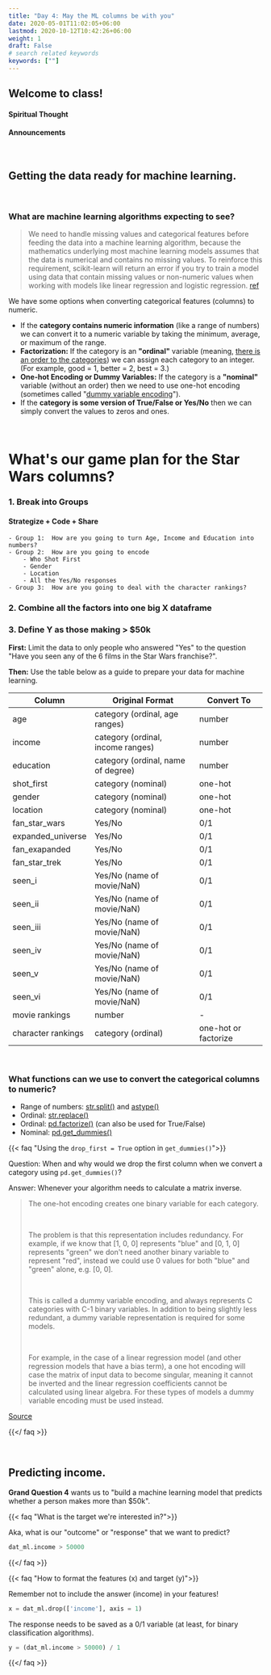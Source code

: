```yaml
---
title: "Day 4: May the ML columns be with you"
date: 2020-05-01T11:02:05+06:00
lastmod: 2020-10-12T10:42:26+06:00
weight: 1
draft: False
# search related keywords
keywords: [""]
---
```


## Welcome to class!

#### Spiritual Thought

#### Announcements

<br>

## Getting the data ready for machine learning.

<br>

### What are machine learning algorithms expecting to see?

> We need to handle missing values and categorical features before feeding the data into a machine learning algorithm, because the mathematics underlying most machine learning models assumes that the data is numerical and contains no missing values. To reinforce this requirement, scikit-learn will return an error if you try to train a model using data that contain missing values or non-numeric values when working with models like linear regression and logistic regression. [ref](https://www.dataquest.io/blog/machine-learning-preparing-data/)

We have some options when converting categorical features (columns) to numeric.

- If the **category contains numeric information** (like a range of numbers) we can convert it to a  numeric variable by taking the minimum, average, or maximum of the range.
- **Factorization:** If the category is an **"ordinal"** variable (meaning, [there is an order to the categories](https://www.questionpro.com/blog/nominal-ordinal-interval-ratio/#:~:text=Nominal%20scale%20is%20a%20naming,each%20of%20its%20variable%20options.)) we can assign each category to an integer. (For example, good = 1, better = 2, best = 3.) 
- **One-hot Encoding or Dummy Variables:** If the category is a **"nominal"** variable (without an order) then we need to use one-hot encoding (sometimes called "[dummy variable encoding](https://machinelearningmastery.com/one-hot-encoding-for-categorical-data/)").
- If the **category is some version of True/False or Yes/No** then we can simply convert the values to zeros and ones.

<br>

# What's our game plan for the Star Wars columns?

### 1. Break into Groups

#### Strategize + Code + Share

    - Group 1:  How are you going to turn Age, Income and Education into numbers?
    - Group 2:  How are you going to encode 
        - Who Shot First
        - Gender
        - Location
        - All the Yes/No responses
    - Group 3:  How are you going to deal with the character rankings?  

### 2. Combine all the factors into one big X dataframe
### 3. Define Y as those making > $50k

**First:** Limit the data to only people who answered "Yes" to the question "Have you seen any of the 6 films in the Star Wars franchise?".

**Then:** Use the table below as a guide to prepare your data for machine learning.

| Column            | Original Format                    | Convert To |
|-------------------|------------------------------------|------------|
| age               | category (ordinal, age ranges)     | number     |
| income            | category (ordinal, income ranges)  | number     |
| education         | category (ordinal, name of degree) | number     |
| shot_first        | category (nominal)                 | one-hot    |
| gender            | category (nominal)                 | one-hot    |
| location          | category (nominal)                 | one-hot    |
| fan_star_wars     | Yes/No                             | 0/1        |
| expanded_universe | Yes/No                             | 0/1        |
| fan_exapanded     | Yes/No                             | 0/1        |
| fan_star_trek     | Yes/No                             | 0/1        |
| seen_i            | Yes/No (name of movie/NaN)         | 0/1        |
| seen_ii           | Yes/No (name of movie/NaN)         | 0/1        |
| seen_iii          | Yes/No (name of movie/NaN)         | 0/1        |
| seen_iv           | Yes/No (name of movie/NaN)         | 0/1        |
| seen_v            | Yes/No (name of movie/NaN)         | 0/1        |
| seen_vi           | Yes/No (name of movie/NaN)         | 0/1        |
| movie rankings    | number                             | -          |
| character rankings| category (ordinal)                 | one-hot or factorize |

<br>

### What functions can we use to convert the categorical columns to numeric?

- Range of numbers: [str.split()](https://pandas.pydata.org/pandas-docs/stable/reference/api/pandas.Series.str.split.html) and [astype()](https://pandas.pydata.org/pandas-docs/stable/reference/api/pandas.DataFrame.astype.html)
- Ordinal: [str.replace()](https://pandas.pydata.org/pandas-docs/stable/reference/api/pandas.Series.str.replace.html)
- Ordinal: [pd.factorize()](https://pandas.pydata.org/pandas-docs/stable/reference/api/pandas.factorize.html) (can also be used for True/False)
- Nominal: [pd.get_dummies()](https://pandas.pydata.org/pandas-docs/stable/reference/api/pandas.get_dummies.html)

{{< faq "Using the `drop_first = True` option in `get_dummies()`">}}

Question: When and why would we drop the first column when we convert a category using `pd.get_dummies()`?

Answer: Whenever your algorithm needs to calculate a matrix inverse.

> The one-hot encoding creates one binary variable for each category.
>
> <br>
>
> The problem is that this representation includes redundancy. For example, if we know that [1, 0, 0] represents "blue" and [0, 1, 0] represents "green" we don't need another binary variable to represent "red", instead we could use 0 values for both "blue" and "green" alone, e.g. [0, 0].
>
> <br>
>
> This is called a dummy variable encoding, and always represents C categories with C-1 binary variables. In addition to being slightly less redundant, a dummy variable representation is required for some models.
>
> <br>
>
> For example, in the case of a linear regression model (and other regression models that have a bias term), a one hot encoding will case the matrix of input data to become singular, meaning it cannot be inverted and the linear regression coefficients cannot be calculated using linear algebra. For these types of models a dummy variable encoding must be used instead.

[Source](https://machinelearningmastery.com/one-hot-encoding-for-categorical-data/)

{{</ faq >}}

<br>

<!--------------------------------------------
### Let's get started!

Begin by filtering the data.

```python
dat = starwars_data.query('have_seen_any == "Yes"')
dat.shape
```
And then convert the age, income, and education categories into numbers.

```python
# Create a column that converts the income ranges to a number.
(dat.age
    .str.split("-", expand = True)
    .rename(columns = {0: 'age_min', 1: 'age_max'})
    .apply(lambda x: x.str.replace("> ", ""))
    .astype('float')
    .age_min)
```
You can combine the different features (columns) together using [pd.concat()](https://pandas.pydata.org/pandas-docs/stable/reference/api/pandas.concat.html).

```python
dat_numeric = pd.concat([
    (dat.age
        .str.split("-", expand = True)
        .rename(columns = {0: 'age_min', 1: 'age_max'})
        .apply(lambda x: x.str.replace("> ", ""))
        .astype('float').age_min),
    (dat.household_income
        .str.split("-", expand = True)
        .rename(columns = {0: 'income_min', 1: 'income_max'})
        .apply(lambda x: x.str.replace("\$|,|\+", ""))
        .astype('float').income_min),
    (dat.education
        .str.replace('Less than high school degree', '9')
        .str.replace('High school degree', '12')
        .str.replace('Some college or Associate degree', '14')
        .str.replace('Bachelor degree', '16')
        .str.replace('Graduate degree', '20')
        .astype('float'))], 
    axis = 1
)
```
Use `pd.get_dummies()` or other functions from these slides to finish preparing the columns for machine learning. Below is one example witih `pd.get_dummies()`. What difference does the `drop_first` option make?

```python
dat_onehot = pd.get_dummies(dat.filter(['shot_first']))

dat_onehot = pd.get_dummies(dat.filter(['shot_first']), drop_first = True)
```

When you're done, you can use `pd.concat()` again to combine all your features.

```python
dat_ml = pd.concat([
    # all of the movie rankings (already numbers, no conversion needed),
    # age, income, and education variables
    # all the "one-hot" encoded variables
    # all the 0/1 encoded variables
    ], axis = 1).dropna()
```

<br>
----------------------------------------->

## Predicting income.

**Grand Question 4** wants us to "build a machine learning model that predicts whether a person makes more than $50k".

{{< faq "What is the target we're interested in?">}}

Aka, what is our "outcome" or "response" that we want to predict?

```python
dat_ml.income > 50000
```

{{</ faq >}}

{{< faq "How to format the features (x) and target (y)">}}

Remember not to include the answer (income) in your features!

```python
x = dat_ml.drop(['income'], axis = 1)
```
The response needs to be saved as a 0/1 variable (at least, for binary classification algorithms).

```python
y = (dat_ml.income > 50000) / 1
```

{{</ faq >}}

<!-------------------------------------------------
{{< faq "One example of a model">}}

First we need to build and train the model.

```python
from sklearn.model_selection import train_test_split
from sklearn.tree import DecisionTreeClassifier
from sklearn.tree import export_text

# split the data (x) and response (y) into training and testing sets
x_train, x_test, y_train, y_test = train_test_split(x, y, test_size = .33, random_state = 2020)  

# build and train the model
decision_tree = DecisionTreeClassifier(random_state=0, max_depth=5)
decision_tree = decision_tree.fit(x_train, y_train)

# what does the decision tree look like?
r = export_text(decision_tree, feature_names=x_train.columns.to_list())
print(r)
```

Then we can test it to see how well it does.

```python
from sklearn import metrics

# make predictions with the test data
predict_y = decision_tree.predict(x_test)

# how well did our model do?
metrics.plot_confusion_matrix(decision_tree, x_test, y_test)
print(metrics.accuracy_score(y_test, predict_y))
```
{{</ faq >}}
----------------------------------------------->

<br>
